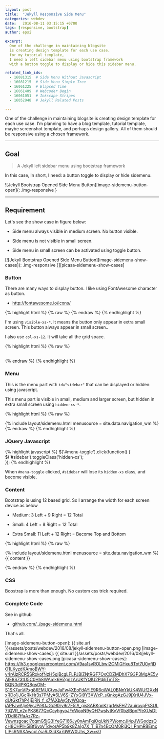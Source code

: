 ```yaml
---
layout: post
title:  "Jekyll Responsive Side Menu"
categories: webdev
date:   2016-08-11 03:15:15 +0700
tags: [responsive, bootstrap]
author: epsi

excerpt:
  One of the challenge in maintaining blogsite
  is creating design template for each use case.
  for my tutorial template,
  I need a left sidebar menu using bootstrap framework
  with a button toggle to display or hide this sidebar menu.

related_link_ids: 
  - 16081315  # Side Menu Without Javascript
  - 16081215  # Side Menu Simple Tree  
  - 16061225  # Elapsed Time
  - 16061409  # Webcoder Begin
  - 16061051  # Inkscape Stripes
  - 16052948  # Jekyll Related Posts

---
```


One of the challenge in maintaining blogsite
is creating design template for each use case.
I'm planning to have a blog template, tutorial template,
maybe screenshot template, and perhaps design gallery.
All of them should be responsive using a chosen framework.

-- -- --

## Goal

> A Jekyll left sidebar menu using bootstrap framework

In this case, In short, I need: a button toggle to display or hide sidemenu.

![Jekyll Bootstrap Opened Side Menu Button][image-sidemenu-button-open]{: .img-responsive }

-- -- --

## Requirement

Let's see the show case in figure below:

*	Side menu always visible in medium screen. No button visible.

*	Side menu is not visible in small screen.

*	Side menu in small screen can be activated using toggle button.

[![Jekyll Bootstrap Opened Side Menu Button][image-sidemenu-show-cases]{: .img-responsive }][picasa-sidemenu-show-cases]

### Button

There are many ways to display button.
I like using FontAwesome character as button.

*	<http://fontawesome.io/icons/>

{% highlight html %}
{% raw %}
<a href="#" id="menu-toggle"><i class="fa fa-navicon fa-2x"></i></a>
{% endraw %}
{% endhighlight %}

I'm using <code>visible-xs-*</code>.
It means the button only appear in extra small screen.
This button always appear in small screen..

I also use <code>col-xs-12</code>.
It will take all the grid space.

{% highlight html %}
{% raw %}
  <div class="col-xs-12 visible-xs-block">
      &nbsp;&nbsp;
      <a href="#" id="menu-toggle">
        <i class="fa fa-navicon fa-2x"></i>
      </a>
  </div>
{% endraw %}  
{% endhighlight %}

### Menu

This is the menu part with <code>id="sidebar"</code>
that can be displayed or hidden using javascript.

This menu part is visible in small, medium and larger screen,
but hidden in extra small screen using <code>hidden-xs-*</code>.

{% highlight html %}
{% raw %}
  <div class="col-xs-11 col-sm-4 col-md-3 hidden-xs" id="sidebar">
  {% include layout/sidemenu.html 
    menusource = site.data.navigation_wm
  %}
  </div>
{% endraw %}
{% endhighlight %}

### JQuery Javascript

{% highlight javascript %}
  $('#menu-toggle').click(function() {
      $('#sidebar').toggleClass('hidden-xs');  
  });
{% endhighlight %}

When <code>#menu-toggle</code> clicked,
<code>#sidebar</code> will lose its <code>hidden-xs</code> class,
and become visible.

### Content

Bootstrap is using 12 based grid.
So I arrange the width for each screen device as below

*	Medium: 3 Left + 9 Right = 12 Total

*	Small: 4 Left + 8 Right = 12 Total

*	Extra Small: 11 Left + 12 Right = Become Top and Bottom

{% highlight html %}
{% raw %}
  <!-- sidebar left col -->
  <div class="col-xs-11 col-sm-4 col-md-3 hidden-xs" id="sidebar">
  {% include layout/sidemenu.html 
    menusource = site.data.navigation_wm
  %}
  </div>
  <!-- /sidebar -->
  
  <!-- main right col -->
  <div class="col-xs-12 col-sm-8 col-md-9" id="main"> 
    {{ content }}
  </div>
  <!-- /main -->

{% endraw %}
{% endhighlight %}

### CSS

Boostrap is more than enough.
No custom css trick required.


### Complete Code

See in github

*	[github.com/../page-sidemenu.html][github-layout-sidemenu]


That's all. 

[//]: <> ( -- -- -- links below -- -- -- )

[image-sidemenu-button-open]: {{ site.url }}/assets/posts/webdev/2016/08/jekyll-sidemenu-button-open.png
[image-sidemenu-show-cases]: {{ site.url }}/assets/posts/webdev/2016/08/jekyll-sidemenu-show-cases.png
[picasa-sidemenu-show-cases]: https://lh3.googleusercontent.com/V9aa1svROLbwI2CMlGHxu8Tot7U0yfjDO1LKyzdKAmoBWY-v4rAIzRCR5SRxkofNzH5gjBcgLFLPJBlZNtRGF7OxCDZMDhX7G3P3MgAE5vAIE8SZ3tU5C0Hh8WAmk6HZgnzArUKfYQlU2PdjIiTmT8-BQN0dlPKQ8qsOM-S1SK7unVPxg86EMUCtvxJuFw4XEoFdAYlE9R6qWAL0BNnYkUK4WUf2XxNxRDo1jJGcRkHr3s7PMyA6LV6S-ZYxGi9Y3XWxP_sQnkgAzGJ9jXriU4JVx-dUtGkt7hP4jEjRN_f_x7fAXbAy5tyWQpa-iAPFJwAIjv9jyUPj9OJGc90ry9r7F5lA_gjs8ABKqnKzgrMsFHZ2auirovpPkSUL7tQVR_n2qPK8677QcCcyhgyoJFcWooN9yQH7wsIvtKvVf0bzlBpoPfeXUsDtYDdI87ffaAz7Rz-Vewnzgoaci7cqmG5jG3IYeG7166Jy0nAmFqiOqUkNPWomcJl4pJWGodzsQcH8CHPlH5iBf6voVTdyorAP5b9k8Za1g7X_T_B7n4BcOM0Rj3QI_PnmRBEmxLIPsRNSXAwcolZsaRJ3ldXa7dWW0Uhs_3w=s0


[github-layout-sidemenu]: https://github.com/epsi-rns/epsi-rns.github.io/blob/master/_layouts/page-sidemenu.html
